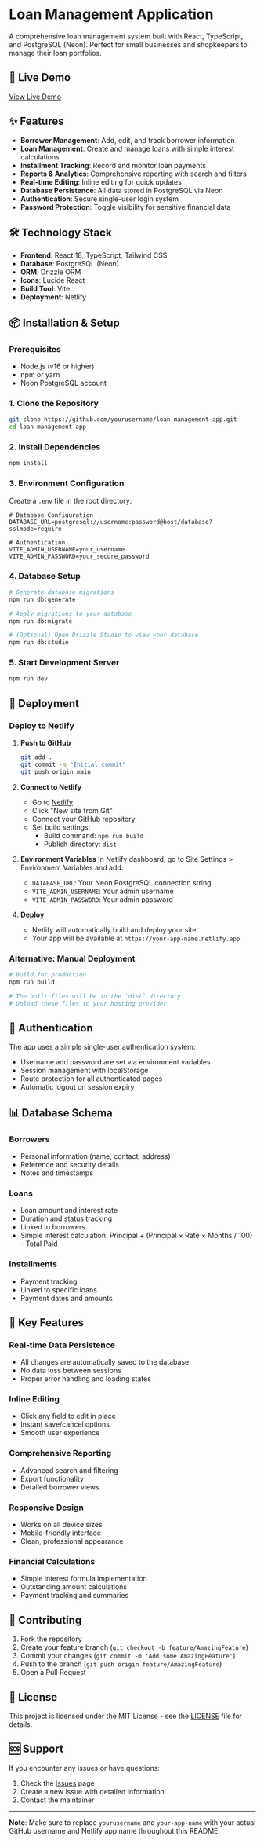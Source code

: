 # Loan Management Application

A comprehensive loan management system built with React, TypeScript, and PostgreSQL (Neon). Perfect for small businesses and shopkeepers to manage their loan portfolios.

## 🚀 Live Demo

[View Live Demo](https://your-app-name.netlify.app)

## ✨ Features

- **Borrower Management**: Add, edit, and track borrower information
- **Loan Management**: Create and manage loans with simple interest calculations
- **Installment Tracking**: Record and monitor loan payments
- **Reports & Analytics**: Comprehensive reporting with search and filters
- **Real-time Editing**: Inline editing for quick updates
- **Database Persistence**: All data stored in PostgreSQL via Neon
- **Authentication**: Secure single-user login system
- **Password Protection**: Toggle visibility for sensitive financial data

## 🛠️ Technology Stack

- **Frontend**: React 18, TypeScript, Tailwind CSS
- **Database**: PostgreSQL (Neon)
- **ORM**: Drizzle ORM
- **Icons**: Lucide React
- **Build Tool**: Vite
- **Deployment**: Netlify

## 📦 Installation & Setup

### Prerequisites
- Node.js (v16 or higher)
- npm or yarn
- Neon PostgreSQL account

### 1. Clone the Repository
```bash
git clone https://github.com/yourusername/loan-management-app.git
cd loan-management-app
```

### 2. Install Dependencies
```bash
npm install
```

### 3. Environment Configuration
Create a `.env` file in the root directory:
```env
# Database Configuration
DATABASE_URL=postgresql://username:password@host/database?sslmode=require

# Authentication
VITE_ADMIN_USERNAME=your_username
VITE_ADMIN_PASSWORD=your_secure_password
```

### 4. Database Setup
```bash
# Generate database migrations
npm run db:generate

# Apply migrations to your database
npm run db:migrate

# (Optional) Open Drizzle Studio to view your database
npm run db:studio
```

### 5. Start Development Server
```bash
npm run dev
```

## 🚀 Deployment

### Deploy to Netlify

1. **Push to GitHub**
   ```bash
   git add .
   git commit -m "Initial commit"
   git push origin main
   ```

2. **Connect to Netlify**
   - Go to [Netlify](https://netlify.com)
   - Click "New site from Git"
   - Connect your GitHub repository
   - Set build settings:
     - Build command: `npm run build`
     - Publish directory: `dist`

3. **Environment Variables**
   In Netlify dashboard, go to Site Settings > Environment Variables and add:
   - `DATABASE_URL`: Your Neon PostgreSQL connection string
   - `VITE_ADMIN_USERNAME`: Your admin username
   - `VITE_ADMIN_PASSWORD`: Your admin password

4. **Deploy**
   - Netlify will automatically build and deploy your site
   - Your app will be available at `https://your-app-name.netlify.app`

### Alternative: Manual Deployment
```bash
# Build for production
npm run build

# The built files will be in the `dist` directory
# Upload these files to your hosting provider
```

## 🔐 Authentication

The app uses a simple single-user authentication system:
- Username and password are set via environment variables
- Session management with localStorage
- Route protection for all authenticated pages
- Automatic logout on session expiry

## 📊 Database Schema

### Borrowers
- Personal information (name, contact, address)
- Reference and security details
- Notes and timestamps

### Loans
- Loan amount and interest rate
- Duration and status tracking
- Linked to borrowers
- Simple interest calculation: Principal + (Principal × Rate × Months / 100) - Total Paid

### Installments
- Payment tracking
- Linked to specific loans
- Payment dates and amounts

## 🎯 Key Features

### Real-time Data Persistence
- All changes are automatically saved to the database
- No data loss between sessions
- Proper error handling and loading states

### Inline Editing
- Click any field to edit in place
- Instant save/cancel options
- Smooth user experience

### Comprehensive Reporting
- Advanced search and filtering
- Export functionality
- Detailed borrower views

### Responsive Design
- Works on all device sizes
- Mobile-friendly interface
- Clean, professional appearance

### Financial Calculations
- Simple interest formula implementation
- Outstanding amount calculations
- Payment tracking and summaries

## 🤝 Contributing

1. Fork the repository
2. Create your feature branch (`git checkout -b feature/AmazingFeature`)
3. Commit your changes (`git commit -m 'Add some AmazingFeature'`)
4. Push to the branch (`git push origin feature/AmazingFeature`)
5. Open a Pull Request

## 📝 License

This project is licensed under the MIT License - see the [LICENSE](LICENSE) file for details.

## 🆘 Support

If you encounter any issues or have questions:
1. Check the [Issues](https://github.com/yourusername/loan-management-app/issues) page
2. Create a new issue with detailed information
3. Contact the maintainer

---

**Note**: Make sure to replace `yourusername` and `your-app-name` with your actual GitHub username and Netlify app name throughout this README.